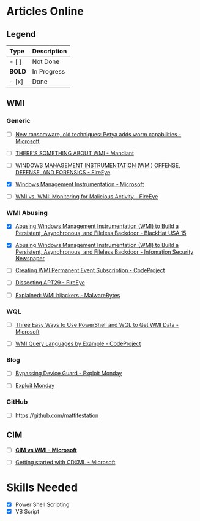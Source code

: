 # Articles Online
## Legend
| Type 	   | Description |
| :------- | :---------- |
| - [ ]	   | Not Done    |
| **BOLD** | In Progress |
| - [x]    | Done		 |

## WMI
### Generic
- [ ] [New ransomware, old techniques: Petya adds worm capabilities - Microsoft](https://blogs.technet.microsoft.com/mmpc/2017/06/27/new-ransomware-old-techniques-petya-adds-worm-capabilities/)
- [ ] [THERE’S SOMETHING ABOUT WMI - Mandiant](https://www.sans.org/summit-archives/file/summit-archive-1492187258.pdf)
- [ ] [WINDOWS MANAGEMENT INSTRUMENTATION (WMI) OFFENSE, DEFENSE, AND FORENSICS - FireEye](https://www.fireeye.com/content/dam/fireeye-www/global/en/current-threats/pdfs/wp-windows-management-instrumentation.pdf)
- [x] [Windows Management Instrumentation - Microsoft](https://msdn.microsoft.com/en-us/library/aa394582(v=vs.85).aspx)
- [ ] [WMI vs. WMI: Monitoring for Malicious Activity - FireEye](https://www.fireeye.com/blog/threat-research/2016/08/wmi_vs_wmi_monitor.html)


### WMI Abusing
- [x] [Abusing Windows Management Instrumentation (WMI) to Build a Persistent, Asynchronous, and Fileless Backdoor - BlackHat USA 15](https://www.blackhat.com/docs/us-15/materials/us-15-Graeber-Abusing-Windows-Management-Instrumentation-WMI-To-Build-A-Persistent%20Asynchronous-And-Fileless-Backdoor.pdf)
- [x] [Abusing Windows Management Instrumentation (WMI) to Build a Persistent, Asynchronous, and Fileless Backdoor - Infomation Security Newspaper](http://www.securitynewspaper.com/2015/10/10/abusing-windows-management-instrumentation-wmi-to-build-a-persistent-asynchronous-and-fileless-backdoor/)
- [ ] [Creating WMI Permanent Event Subscription - CodeProject](https://www.codeproject.com/Articles/28226/Creating-WMI-Permanent-Event-Subscriptions-Using-M)
- [ ] [Dissecting APT29 - FireEye](https://www.fireeye.com/blog/threat-research/2017/03/dissecting_one_ofap.html)
- [ ] [Explained: WMI hijackers - MalwareBytes](https://blog.malwarebytes.com/cybercrime/2016/10/explained-wmi-hijackers/)


### WQL
- [ ] [Three Easy Ways to Use PowerShell and WQL to Get WMI Data - Microsoft](https://blogs.technet.microsoft.com/heyscriptingguy/2012/07/10/three-easy-ways-to-use-powershell-and-wql-to-get-wmi-data/)
- [ ] [WMI Query Languages by Example - CodeProject](https://www.codeproject.com/Articles/46390/WMI-Query-Language-by-Example)


### Blog
- [ ] [Bypassing Device Guard - Exploit Monday](http://www.exploit-monday.com/2017/07/bypassing-device-guard-with-dotnet-methods.html?m=1)
- [ ] [Exploit Monday](http://www.exploit-monday.com/?m=1)


### GitHub
- [ ] https://github.com/mattifestation

## CIM
- [ ] [**CIM vs WMI - Microsoft**](https://blogs.technet.microsoft.com/heyscriptingguy/2016/02/08/should-i-use-cim-or-wmi-with-windows-powershell/)
- [ ] [Getting started with CDXML - Microsoft](https://msdn.microsoft.com/en-us/library/jj542525(v=vs.85).aspx)



# Skills Needed
- [x] Power Shell Scripting
- [x] VB Script